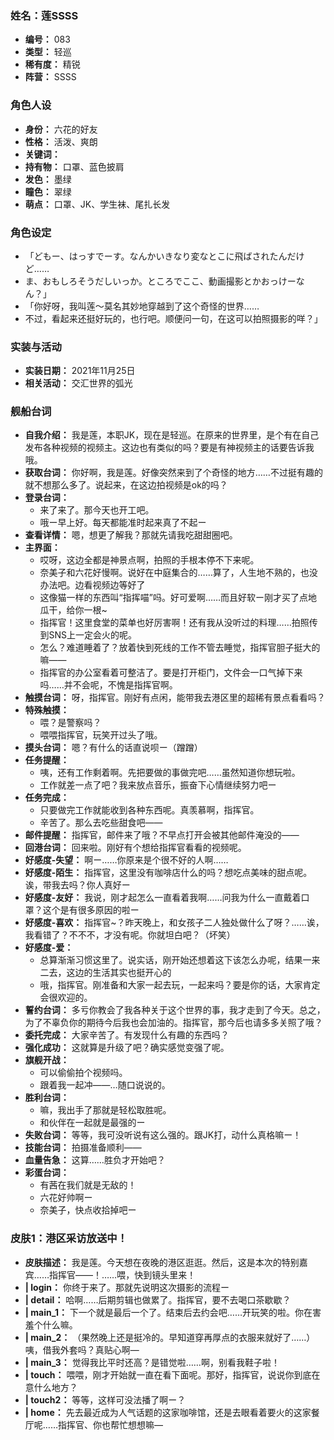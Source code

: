 ### 姓名：莲SSSS
* **编号：** 083
* **类型：** 轻巡
* **稀有度：** 精锐
* **阵营：** SSSS


### 角色人设
* **身份：** 六花的好友
* **性格：** 活泼、爽朗
* **关键词：** 
* **持有物：** 口罩、蓝色披肩
* **发色：** 墨绿
* **瞳色：** 翠绿
* **萌点：** 口罩、JK、学生袜、尾扎长发


### 角色设定
* 「どもー、はっすでーす。なんかいきなり変なとこに飛ばされたんだけど……
* ま、おもしろそうだしいっか。ところでここ、動画撮影とかおっけーなん？」
* 「你好呀，我叫莲～莫名其妙地穿越到了这个奇怪的世界……
* 不过，看起来还挺好玩的，也行吧。顺便问一句，在这可以拍照摄影的咩？」


### 实装与活动
* **实装日期：** 2021年11月25日
* **相关活动：** 交汇世界的弧光


### 舰船台词
* **自我介绍：** 我是莲，本职JK，现在是轻巡。在原来的世界里，是个有在自己发布各种视频的视频主。这边也有类似的吗？要是有神视频主的话要告诉我哦。
* **获取台词：** 你好啊，我是莲。好像突然来到了个奇怪的地方……不过挺有趣的就不想那么多了。说起来，在这边拍视频是ok的吗？
* **登录台词：**
  * 来了来了。那今天也开工吧。
  * 哦ー早上好。每天都能准时起来真了不起ー
* **查看详情：** 嗯，想更了解我？那就先请我吃甜甜圈吧。
* **主界面：**
  * 哎呀，这边全都是神景点啊，拍照的手根本停不下来呢。
  * 奈美子和六花好慢啊。说好在中庭集合的……算了，人生地不熟的，也没办法吧。边看视频边等好了
  * 这像猫一样的东西叫“指挥喵”吗。好可爱啊……而且好软ー刚才买了点地瓜干，给你一根~
  * 指挥官！这里食堂的菜单也好厉害啊！还有我从没听过的料理……拍照传到SNS上一定会火的呢。
  * 怎么？难道睡着了？放着快到死线的工作不管去睡觉，指挥官胆子挺大的嘛——
  * 指挥官的办公室看着可整洁了。要是打开柜门，文件会一口气掉下来吗……并不会呢，不愧是指挥官啊。
* **触摸台词：** 呀，指挥官。刚好有点闲，能带我去港区里的超稀有景点看看吗？
* **特殊触摸：**
  * 喂？是警察吗？
  * 喂喂指挥官，玩笑开过头了哦。
* **摸头台词：** 嗯？有什么的话直说呗ー（蹭蹭）
* **任务提醒：**
  * 咦，还有工作剩着啊。先把要做的事做完吧……虽然知道你想玩啦。
  * 工作就差一点了吧？我来放点音乐，振奋下心情继续努力吧ー
* **任务完成：**
  * 只要做完工作就能收到各种东西呢。真羡慕啊，指挥官。
  * 辛苦了。那么去吃些甜食吧——
* **邮件提醒：** 指挥官，邮件来了哦？不早点打开会被其他邮件淹没的——
* **回港台词：** 回来啦。刚好有个想给指挥官看看的视频呢。
* **好感度-失望：** 啊ー……你原来是个很不好的人啊……
* **好感度-陌生：** 指挥官，这里没有咖啡店什么的吗？想吃点美味的甜点呢。诶，带我去吗？你人真好ー
* **好感度-友好：** 我说，刚才起怎么一直看着我啊……问我为什么一直戴着口罩？这个是有很多原因的啦ー
* **好感度-喜欢：** 指挥官~？昨天晚上，和女孩子二人独处做什么了呀？……诶，我看错了？不不不，才没有呢。你就坦白吧？（坏笑）
* **好感度-爱：**
  * 总算渐渐习惯这里了。说实话，刚开始还想着这下该怎么办呢，结果一来二去，这边的生活其实也挺开心的
  * 哦，指挥官。刚准备和大家一起去玩，一起来吗？要是你的话，大家肯定会很欢迎的。
* **誓约台词：** 多亏你教会了我各种关于这个世界的事，我才走到了今天。总之，为了不辜负你的期待今后我也会加油的。指挥官，那今后也请多多关照了哦？
* **委托完成：** 大家辛苦了。有发现什么有趣的东西吗？
* **强化成功：** 这就算是升级了吧？确实感觉变强了呢。
* **旗舰开战：**
  * 可以偷偷拍个视频吗。
  * 跟着我一起冲——…随口说说的。
* **胜利台词：**
  * 嘛，我出手了那就是轻松取胜呢。
  * 和伙伴在一起就是最强的ー
* **失败台词：** 等等，我可没听说有这么强的。跟JK打，动什么真格嘛ー！
* **技能台词：** 拍摄准备顺利——
* **血量告急：** 这算……胜负才开始吧？
* **彩蛋台词：**
  * 有茜在我们就是无敌的！
  * 六花好帅啊ー
  * 奈美子，快点收拾掉吧ー


### 皮肤1：港区采访放送中！
* **皮肤描述：** 我是莲。今天想在夜晚的港区逛逛。然后，这是本次的特别嘉宾……指挥官——！……喂，快到镜头里来！
* **| login：** 你终于来了。那就先说明这次摄影的流程ー
* **| detail：** 哈啊……后期剪辑也做累了。指挥官，要不去喝口茶歇歇？
* **| main_1：** 下一个就是最后一个了。结束后去约会吧……开玩笑的啦。你在害羞个什么嘛。
* **| main_2：** （果然晚上还是挺冷的。早知道穿再厚点的衣服来就好了……）咦，借我外套吗？真贴心啊—
* **| main_3：** 觉得我比平时还高？是错觉啦……啊，别看我鞋子啦！
* **| touch：** 喂喂，刚才开始就一直在看下面呢。那好，指挥官，说说你到底在意什么地方？
* **| touch2：** 等等，这样可没法播了啊ー？
* **| home：** 先去最近成为人气话题的这家咖啡馆，还是去眼看着要火的这家餐厅呢……指挥官、你也帮忙想想嘛—
